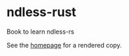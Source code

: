 # ndless-rust
Book to learn ndless-rs

See the [homepage](https://lights0123.com/ndless-rust/) for a rendered
copy.
